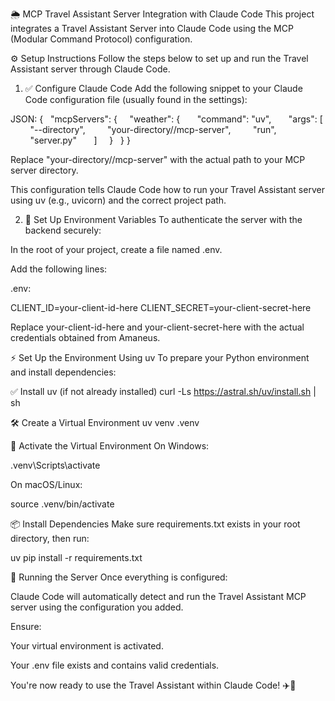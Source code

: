 🌦️ MCP Travel Assistant Server Integration with Claude Code
This project integrates a Travel Assistant Server into Claude Code using the MCP (Modular Command Protocol) configuration.

⚙️ Setup Instructions
Follow the steps below to set up and run the Travel Assistant server through Claude Code.

1. ✅ Configure Claude Code
Add the following snippet to your Claude Code configuration file (usually found in the settings):

JSON:
{
  "mcpServers": {
    "weather": {
      "command": "uv",
      "args": [
        "--directory",
        "your-directory//mcp-server",
        "run",
        "server.py"
      ]
    }
  }
}

Replace "your-directory//mcp-server" with the actual path to your MCP server directory.

This configuration tells Claude Code how to run your Travel Assistant server using uv (e.g., uvicorn) and the correct project path.

2. 🔐 Set Up Environment Variables
To authenticate the server with the backend securely:

In the root of your project, create a file named .env.

Add the following lines:

.env:

CLIENT_ID=your-client-id-here
CLIENT_SECRET=your-client-secret-here

Replace your-client-id-here and your-client-secret-here with the actual credentials obtained from Amaneus.

⚡ Set Up the Environment Using uv
To prepare your Python environment and install dependencies:

✅ Install uv (if not already installed)
curl -Ls https://astral.sh/uv/install.sh | sh

🛠️ Create a Virtual Environment
uv venv .venv

🔄 Activate the Virtual Environment
On Windows:

.venv\Scripts\activate

On macOS/Linux:

source .venv/bin/activate

📦 Install Dependencies
Make sure requirements.txt exists in your root directory, then run:

uv pip install -r requirements.txt

🚀 Running the Server
Once everything is configured:

Claude Code will automatically detect and run the Travel Assistant MCP server using the configuration you added.

Ensure:

Your virtual environment is activated.

Your .env file exists and contains valid credentials.

You're now ready to use the Travel Assistant within Claude Code! ✈️💬
